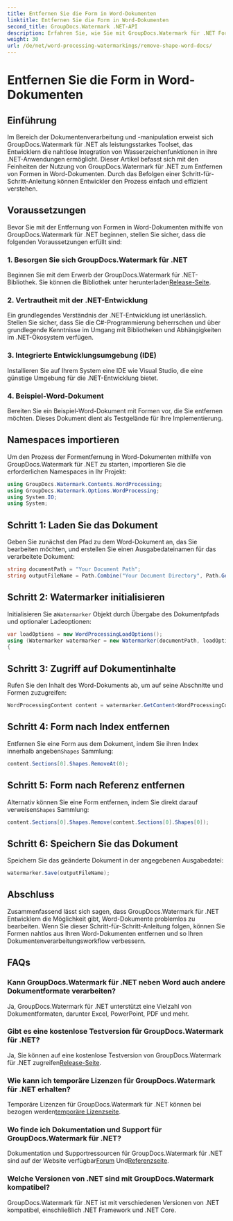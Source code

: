 ```yaml
---
title: Entfernen Sie die Form in Word-Dokumenten
linktitle: Entfernen Sie die Form in Word-Dokumenten
second_title: GroupDocs.Watermark .NET-API
description: Erfahren Sie, wie Sie mit GroupDocs.Watermark für .NET Formen aus Word-Dokumenten entfernen. Einfache, effiziente und leistungsstarke Dokumentenbearbeitung.
weight: 30
url: /de/net/word-processing-watermarkings/remove-shape-word-docs/
---
```


# Entfernen Sie die Form in Word-Dokumenten

## Einführung
Im Bereich der Dokumentenverarbeitung und -manipulation erweist sich GroupDocs.Watermark für .NET als leistungsstarkes Toolset, das Entwicklern die nahtlose Integration von Wasserzeichenfunktionen in ihre .NET-Anwendungen ermöglicht. Dieser Artikel befasst sich mit den Feinheiten der Nutzung von GroupDocs.Watermark für .NET zum Entfernen von Formen in Word-Dokumenten. Durch das Befolgen einer Schritt-für-Schritt-Anleitung können Entwickler den Prozess einfach und effizient verstehen.
## Voraussetzungen
Bevor Sie mit der Entfernung von Formen in Word-Dokumenten mithilfe von GroupDocs.Watermark für .NET beginnen, stellen Sie sicher, dass die folgenden Voraussetzungen erfüllt sind:
### 1. Besorgen Sie sich GroupDocs.Watermark für .NET
 Beginnen Sie mit dem Erwerb der GroupDocs.Watermark für .NET-Bibliothek. Sie können die Bibliothek unter herunterladen[Release-Seite](https://releases.groupdocs.com/Watermark/net/).
### 2. Vertrautheit mit der .NET-Entwicklung
Ein grundlegendes Verständnis der .NET-Entwicklung ist unerlässlich. Stellen Sie sicher, dass Sie die C#-Programmierung beherrschen und über grundlegende Kenntnisse im Umgang mit Bibliotheken und Abhängigkeiten im .NET-Ökosystem verfügen.
### 3. Integrierte Entwicklungsumgebung (IDE)
Installieren Sie auf Ihrem System eine IDE wie Visual Studio, die eine günstige Umgebung für die .NET-Entwicklung bietet. 
### 4. Beispiel-Word-Dokument
Bereiten Sie ein Beispiel-Word-Dokument mit Formen vor, die Sie entfernen möchten. Dieses Dokument dient als Testgelände für Ihre Implementierung.

## Namespaces importieren
Um den Prozess der Formentfernung in Word-Dokumenten mithilfe von GroupDocs.Watermark für .NET zu starten, importieren Sie die erforderlichen Namespaces in Ihr Projekt:
```csharp
using GroupDocs.Watermark.Contents.WordProcessing;
using GroupDocs.Watermark.Options.WordProcessing;
using System.IO;
using System;
```
## Schritt 1: Laden Sie das Dokument
Geben Sie zunächst den Pfad zu dem Word-Dokument an, das Sie bearbeiten möchten, und erstellen Sie einen Ausgabedateinamen für das verarbeitete Dokument:
```csharp
string documentPath = "Your Document Path";
string outputFileName = Path.Combine("Your Document Directory", Path.GetFileName(documentPath));
```
## Schritt 2: Watermarker initialisieren
 Initialisieren Sie a`Watermarker` Objekt durch Übergabe des Dokumentpfads und optionaler Ladeoptionen:
```csharp
var loadOptions = new WordProcessingLoadOptions();
using (Watermarker watermarker = new Watermarker(documentPath, loadOptions))
{
```
## Schritt 3: Zugriff auf Dokumentinhalte
Rufen Sie den Inhalt des Word-Dokuments ab, um auf seine Abschnitte und Formen zuzugreifen:
```csharp
WordProcessingContent content = watermarker.GetContent<WordProcessingContent>();
```
## Schritt 4: Form nach Index entfernen
 Entfernen Sie eine Form aus dem Dokument, indem Sie ihren Index innerhalb angeben`Shapes` Sammlung:
```csharp
content.Sections[0].Shapes.RemoveAt(0);
```
## Schritt 5: Form nach Referenz entfernen
 Alternativ können Sie eine Form entfernen, indem Sie direkt darauf verweisen`Shapes` Sammlung:
```csharp
content.Sections[0].Shapes.Remove(content.Sections[0].Shapes[0]);
```
## Schritt 6: Speichern Sie das Dokument
Speichern Sie das geänderte Dokument in der angegebenen Ausgabedatei:
```csharp
watermarker.Save(outputFileName);
```

## Abschluss
Zusammenfassend lässt sich sagen, dass GroupDocs.Watermark für .NET Entwicklern die Möglichkeit gibt, Word-Dokumente problemlos zu bearbeiten. Wenn Sie dieser Schritt-für-Schritt-Anleitung folgen, können Sie Formen nahtlos aus Ihren Word-Dokumenten entfernen und so Ihren Dokumentenverarbeitungsworkflow verbessern.
## FAQs
### Kann GroupDocs.Watermark für .NET neben Word auch andere Dokumentformate verarbeiten?
Ja, GroupDocs.Watermark für .NET unterstützt eine Vielzahl von Dokumentformaten, darunter Excel, PowerPoint, PDF und mehr.
### Gibt es eine kostenlose Testversion für GroupDocs.Watermark für .NET?
 Ja, Sie können auf eine kostenlose Testversion von GroupDocs.Watermark für .NET zugreifen[Release-Seite](https://releases.groupdocs.com/).
### Wie kann ich temporäre Lizenzen für GroupDocs.Watermark für .NET erhalten?
 Temporäre Lizenzen für GroupDocs.Watermark für .NET können bei bezogen werden[temporäre Lizenzseite](https://purchase.groupdocs.com/temporary-license/).
### Wo finde ich Dokumentation und Support für GroupDocs.Watermark für .NET?
 Dokumentation und Supportressourcen für GroupDocs.Watermark für .NET sind auf der Website verfügbar[Forum](https://forum.groupdocs.com/c/watermark/19) Und[Referenzseite](https://tutorials.groupdocs.com/Watermark/net/).
### Welche Versionen von .NET sind mit GroupDocs.Watermark kompatibel?
GroupDocs.Watermark für .NET ist mit verschiedenen Versionen von .NET kompatibel, einschließlich .NET Framework und .NET Core.